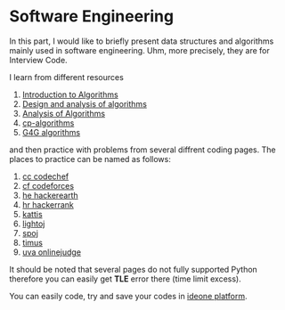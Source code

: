 # Software Engineering

In this part, I would like to briefly present data structures and algorithms mainly used in software engineering. Uhm, more precisely, they are for Interview Code.

I learn from different resources

1. [Introduction to Algorithms](https://mitpress.mit.edu/books/introduction-algorithms-third-edition)
2. [Design and analysis of algorithms](http://www.personal.kent.edu/~rmuhamma/Algorithms/algorithm.html)
3. [Analysis of Algorithms](http://www8.cs.umu.se/kurser/TDBAfl/VT06/algorithms/LEC/LECTURES/ALL.HTM)
4. [cp-algorithms](https://cp-algorithms.com/)
5. [G4G algorithms](https://www.geeksforgeeks.org/greedy-algorithms/)

and then practice with problems from several diffrent coding pages. The places to practice can be named as follows:

1. [cc codechef](https://www.codechef.com/)
2. [cf codeforces](https://codeforces.com/)
3. [he hackerearth](https://www.hackerearth.com/challenges/)
4. [hr hackerrank](https://www.hackerrank.com/)
5. [kattis](https://open.kattis.com/)
6. [lightoj](http://lightoj.com/index.php)
7. [spoj](https://www.spoj.com/)
8. [timus](http://acm.timus.ru/)
9. [uva onlinejudge](https://onlinejudge.org/index.php)

It should be noted that several pages do not fully supported Python therefore you can easily get **TLE** error there \(time limit excess\).

You can easily code, try and save your codes in [ideone platform](https://ideone.com/).

